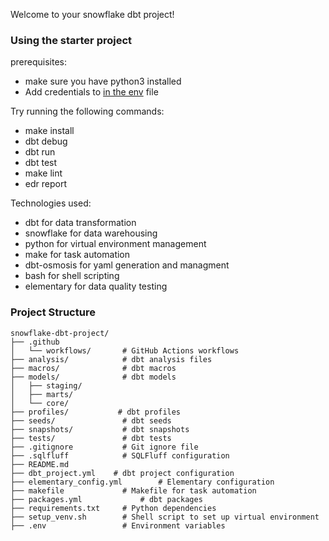 Welcome to your snowflake dbt project!
### Using the starter project

prerequisites:
- make sure you have python3 installed
- Add credentials to [in the env](.env) file

Try running the following commands:
- make install
- dbt debug 
- dbt run
- dbt test
- make lint
- edr report

Technologies used:

- dbt for data transformation
- snowflake for data warehousing
- python for virtual environment management
- make for task automation
- dbt-osmosis for yaml generation and managment
- bash for shell scripting
- elementary for data quality testing



### Project Structure

```
snowflake-dbt-project/
├── .github
│   └── workflows/       # GitHub Actions workflows
├── analysis/            # dbt analysis files
├── macros/              # dbt macros
├── models/              # dbt models
│   ├── staging/
│   ├── marts/
│   └── core/
├── profiles/           # dbt profiles
├── seeds/               # dbt seeds
├── snapshots/           # dbt snapshots
├── tests/               # dbt tests  
├── .gitignore           # Git ignore file
├── .sqlfluff            # SQLFluff configuration
├── README.md
├── dbt_project.yml    # dbt project configuration
├── elementary_config.yml        # Elementary configuration
├── makefile             # Makefile for task automation
├── packages.yml             # dbt packages
├── requirements.txt     # Python dependencies
├── setup_venv.sh        # Shell script to set up virtual environment
├── .env                 # Environment variables
